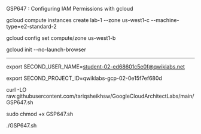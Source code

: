 GSP647 :  Configuring IAM Permissions with gcloud 

gcloud compute instances create lab-1 --zone us-west1-c --machine-type=e2-standard-2

gcloud config set compute/zone us-west1-b

gcloud init --no-launch-browser

----------------------------------------------------------------------

export SECOND_USER_NAME=student-02-ed68601c5e0f@qwiklabs.net

export SECOND_PROJECT_ID=qwiklabs-gcp-02-0e15f7ef680d

curl -LO raw.githubusercontent.com/tariqsheikhsw/GoogleCloudArchitectLabs/main/GSP647.sh

sudo chmod +x GSP647.sh

./GSP647.sh
